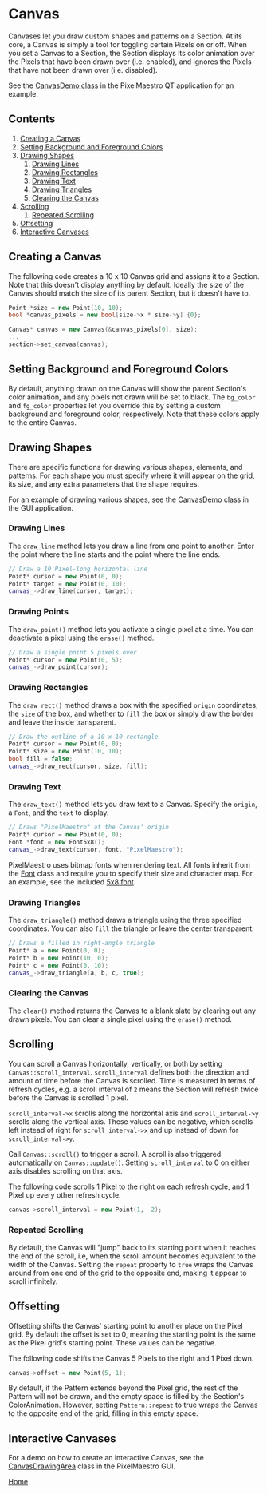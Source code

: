 # Canvas
Canvases let you draw custom shapes and patterns on a Section. At its core, a Canvas is simply a tool for toggling certain Pixels on or off. When you set a Canvas to a Section, the Section displays its color animation over the Pixels that have been drawn over (i.e. enabled), and ignores the Pixels that have not been drawn over (i.e. disabled).

See the [CanvasDemo class](../gui/demo/canvasdemo.cpp) in the PixelMaestro QT application for an example.

## Contents
1. [Creating a Canvas](#creating-a-canvas)
2. [Setting Background and Foreground Colors](#setting-background-and-foreground-colors)
3. [Drawing Shapes](#drawing-shapes)
	1. [Drawing Lines](#drawing-lines)
	2. [Drawing Rectangles](#drawing-rectangles)
	3. [Drawing Text](#drawing-text)
	4. [Drawing Triangles](#drawing-triangles)
	5. [Clearing the Canvas](#clearing-the-canvas)
4. [Scrolling](#scrolling)
	1. [Repeated Scrolling](#repeated-scrolling)
5. [Offsetting](#offsetting)
6. [Interactive Canvases](#interactive-canvases)

## Creating a Canvas
The following code creates a 10 x 10 Canvas grid and assigns it to a Section. Note that this doesn't display anything by default. Ideally the size of the Canvas should match the size of its parent Section, but it doesn't have to.

```c++
Point *size = new Point(10, 10);
bool *canvas_pixels = new bool[size->x * size->y] {0};

Canvas* canvas = new Canvas(&canvas_pixels[0], size);
...
section->set_canvas(canvas);
```

## Setting Background and Foreground Colors
By default, anything drawn on the Canvas will show the parent Section's color animation, and any pixels not drawn will be set to black. The `bg_color` and `fg_color` properties let you override this by setting a custom background and foreground color, respectively. Note that these colors apply to the entire Canvas.

## Drawing Shapes
There are specific functions for drawing various shapes, elements, and patterns. For each shape you must specify where it will appear on the grid, its size, and any extra parameters that the shape requires.

For an example of drawing various shapes, see the [CanvasDemo](../gui/demo/canvasdemo.cpp) class in the GUI application.

### Drawing Lines
The `draw_line` method lets you draw a line from one point to another. Enter the point where the line starts and the point where the line ends.

```c++
// Draw a 10 Pixel-long horizontal line
Point* cursor = new Point(0, 0);
Point* target = new Point(0, 10);
canvas_->draw_line(cursor, target);
```

### Drawing Points
The `draw_point()` method lets you activate a single pixel at a time. You can deactivate a pixel using the `erase()` method.

```c++
// Draw a single point 5 pixels over
Point* cursor = new Point(0, 5);
canvas_->draw_point(cursor);
```

### Drawing Rectangles
The `draw_rect()` method draws a box with the specified `origin` coordinates, the `size` of the box, and whether to `fill` the box or simply draw the border and leave the inside transparent.

```c++
// Draw the outline of a 10 x 10 rectangle 
Point* cursor = new Point(0, 0);
Point* size = new Point(10, 10);
bool fill = false;
canvas_->draw_rect(cursor, size, fill);
```

### Drawing Text
The `draw_text()` method lets you draw text to a Canvas. Specify the `origin`, a `Font`, and the `text` to display.

```c++
// Draws "PixelMaestro" at the Canvas' origin
Point* cursor = new Point(0, 0);
Font *font = new Font5x8();
canvas_->draw_text(cursor, font, "PixelMaestro");
```

PixelMaestro uses bitmap fonts when rendering text. All fonts inherit from the [Font](../src/canvas/fonts/font.h) class and require you to specify their size and character map. For an example, see the included [5x8 font](../src/canvas/fonts/font5x8.h).

### Drawing Triangles
The `draw_triangle()` method draws a triangle using the three specified coordinates. You can also `fill` the triangle or leave the center transparent.

```c++
// Draws a filled in right-angle triangle
Point* a = new Point(0, 0);
Point* b = new Point(10, 0);
Point* c = new Point(0, 10);
canvas_->draw_triangle(a, b, c, true);
```

### Clearing the Canvas
The `clear()` method returns the Canvas to a blank slate by clearing out any drawn pixels. You can clear a single pixel using the `erase()` method.

## Scrolling
You can scroll a Canvas horizontally, vertically, or both by setting `Canvas::scroll_interval`. `scroll_interval` defines both the direction and amount of time before the Canvas is scrolled. Time is measured in terms of refresh cycles, e.g. a scroll interval of `2` means the Section will refresh twice before the Canvas is scrolled 1 pixel.

 `scroll_interval->x` scrolls along the horizontal axis and `scroll_interval->y` scrolls along the vertical axis. These values can be negative, which scrolls left instead of right for `scroll_interval->x` and up instead of down for `scroll_interval->y`.

Call `Canvas::scroll()` to trigger a scroll. A scroll is also triggered automatically on `Canvas::update()`. Setting `scroll_interval` to 0 on either axis disables scrolling on that axis.

The following code scrolls 1 Pixel to the right on each refresh cycle, and 1 Pixel up every other refresh cycle.
```c++
canvas->scroll_interval = new Point(1, -2);
```

### Repeated Scrolling
By default, the Canvas will "jump" back to its starting point when it reaches the end of the scroll, i.e, when the scroll amount becomes equivalent to the width of the Canvas. Setting the `repeat` property to `true` wraps the Canvas around from one end of the grid to the opposite end, making it appear to scroll infinitely.

## Offsetting
Offsetting shifts the Canvas' starting point to another place on the Pixel grid. By default the offset is set to 0, meaning the starting point is the same as the Pixel grid's starting point. These values can be negative.

The following code shifts the Canvas 5 Pixels to the right and 1 Pixel down.
```c++
canvas->offset = new Point(5, 1);
```

By default, if the Pattern extends beyond the Pixel grid, the rest of the Pattern will not be drawn, and the empty space is filled by the Section's ColorAnimation. However, setting `Pattern::repeat` to true wraps the Canvas to the opposite end of the grid, filling in this empty space.

## Interactive Canvases
For a demo on how to create an interactive Canvas, see the [CanvasDrawingArea](../gui/drawingarea/canvasdrawingarea.h) class in the PixelMaestro GUI.

[Home](README.md)
